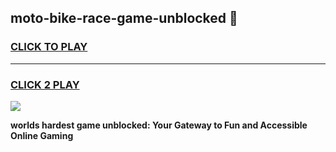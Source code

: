 
## moto-bike-race-game-unblocked 👋
<h3>
<a href="https://premium.freeplayer.one?title=moto-bike-race-game-unblocked&ref=14F">CLICK TO PLAY</a></h3>
<hr>

<h3>
<a href="https://premium.freeplayer.one?title=moto-bike-race-game-unblocked&ref=14F">CLICK 2 PLAY</a>
  
</h3>

<a href="https://premium.freeplayer.one?title=moto-bike-race-game-unblocked&ref=12F/"><img src="https://clearcache.store/games.png"></a>


**worlds hardest game unblocked: Your Gateway to Fun and Accessible Online Gaming**
